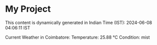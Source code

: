 # My Project

This content is dynamically generated in Indian Time (IST): 2024-06-08 04:06:11 IST


Current Weather in Coimbatore:
Temperature: 25.88 °C
Condition: mist
